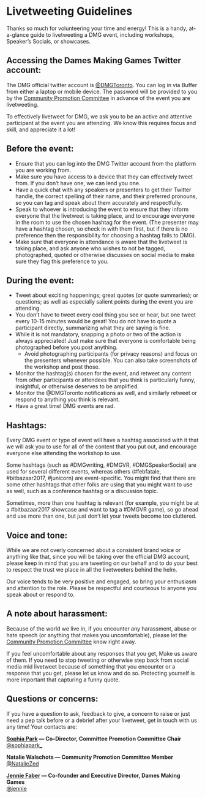 # Livetweeting Guidelines

Thanks so much for volunteering your time and energy! This is a handy, at-a-glance guide to livetweeting a DMG event, including workshops, Speaker’s Socials, or showcases.

## Accessing the Dames Making Games Twitter account:

The DMG official twitter account is [@DMGToronto](https://twitter.com/dmgtoronto). You can log in via Buffer from either a laptop or mobile device. The password will be provided to you by the [Community Promotion Committee](https://governance.dmg.to/committees/community-care.html) in advance of the event you are livetweeting.

To effectively livetweet for DMG, we ask you to be an active and attentive participant at the event you are attending. We know this requires focus and skill, and appreciate it a lot!

## Before the event:

- Ensure that you can log into the DMG Twitter account from the platform you are working from.
- Make sure you have access to a device that they can effectively tweet from. If you don’t have one, we can lend you one.
- Have a quick chat with any speakers or presenters to get their Twitter handle, the correct spelling of their name, and their preferred pronouns, so you can tag and speak about them accurately and respectfully.
- Speak to whoever is introducing the event to ensure that they inform everyone that the livetweet is taking place, and to encourage everyone in the room to use the chosen hashtag for the event. (The presenter may have a hashtag chosen, so check in with them first, but if there is no preference then the responsibility for choosing a hashtag falls to DMG).
- Make sure that everyone in attendance is aware that the livetweet is taking place, and ask anyone who wishes to not be tagged, photographed, quoted or otherwise discusses on social media to make sure they flag this preference to you.

## During the event:

- Tweet about exciting happenings; great quotes (or quote summaries); or questions; as well as especially salient points during the event you are attending.
- You don’t have to tweet every cool thing you see or hear, but one tweet every 10-15 minutes would be great! You do not have to quote a participant directly, summarizing what they are saying is fine.
- While it is not mandatory, snapping a photo or two of the action is always appreciated! Just make sure that everyone is comfortable being photographed before you post anything.
  - Avoid photographing participants (for privacy reasons) and focus on the presenters whenever possible. You can also take screenshots of the workshop and post those.
- Monitor the hashtag(s) chosen for the event, and retweet any content from other participants or attendees that you think is particularly funny, insightful, or otherwise deserves to be amplified.
- Monitor the @DMGToronto notifications as well, and similarly retweet or respond to anything you think is relevant.
- Have a great time! DMG events are rad.

## Hashtags:
Every DMG event or type of event will have a hashtag associated with it that we will ask you to use for all of the content that you put out, and encourage everyone else attending the workshop to use.

Some hashtags (such as #DMGwriting, #DMGVR, #DMGSpeakerSocial) are used for several different events, whereas others (#febfatale, #bitbazaar2017, #junicorn) are event-specific. You might find that there are some other hashtags that other folks are using that you might want to use as well, such as a conference hashtag or a discussion topic.

Sometimes, more than one hashtag is relevant (for example, you might be at a #bitbazaar2017 showcase and want to tag a #DMGVR game), so go ahead and use more than one, but just don’t let your tweets become too cluttered.

## Voice and tone:
While we are not overly concerned about a consistent brand voice or anything like that, since you will be taking over the official DMG account, please keep in mind that you are tweeting on our behalf and to do your best to respect the trust we place in all the livetweeters behind the helm.

Our voice tends to be very positive and engaged, so bring your enthusiasm and attention to the role. Please be respectful and courteous to anyone you speak about or respond to.

## A note about harassment:
Because of the world we live in, if you encounter any harassment, abuse or hate speech (or anything that makes you uncomfortable), please let the [Community Promotion Committee](https://governance.dmg.to/committees/community-care.html) know right away.

If you feel uncomfortable about any responses that you get, Make us aware of them. If you need to stop tweeting or otherwise step back from social media mid livetweet because of something that you encounter or a response that you get, please let us know and do so. Protecting yourself is more important that capturing a funny quote.

## Questions or concerns:
If you have a question to ask, feedback to give, a concern to raise or just need a pep talk before or a debrief after your livetweet, get in touch with us any time! Your contacts are:

**[Sophia Park](mailto:sophia@dmg.to) — Co-Director, Committee Promotion Committee Chair**  
[@sophiapark_](https://twitter.com/sophiapark_)

**Natalie Walschots — Community Promotion Committee Member**  
[@NatalieZed](https://twitter.com/NatalieZed)

**[Jennie Faber](mailto:jennie@dmg.to) — Co-founder and Executive Director, Dames Making Games**  
[@jennie](https://twitter.com/jennie)
